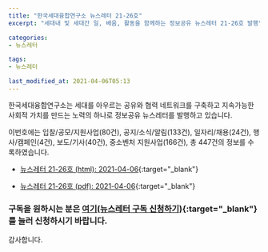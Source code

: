 ```yaml
---
title: "한국세대융합연구소 뉴스레터 21-26호"
excerpt: "세대내 및 세대간 일, 배움, 활동을 함께하는 정보공유 뉴스레터 21-26호 발행" 

categories:
- 뉴스레터

tags:
- 뉴스레터

last_modified_at: 2021-04-06T05:13
---
```


한국세대융합연구소는 세대를 아우르는 공유와 협력 네트워크를 구축하고 지속가능한 사회적 가치를 만드는 노력의 하나로 정보공유 뉴스레터를 발행하고 있습니다.

이번호에는 입찰/공모/지원사업(80건), 공지/소식/알림(133건), 일자리/채용(24건), 행사/캠페인(4건), 보도/기사(40건), 중소벤처 지원사업(166건), 총 447건의 정보를 수록하였습니다.

* [뉴스레터 21-26호 (html): 2021-04-06](https://gcrcenter.github.io/assets/htmls/gcrc_news_letter_20210406.html){:target="_blank"}

* [뉴스레터 21-26호 (pdf): 2021-04-06](https://gcrcenter.github.io/assets/pdfs/news_letter_20210406.pdf){:target="_blank"}


### 구독을 원하시는 분은 [여기(뉴스레터 구독 신청하기)](https://forms.gle/MJ5gVHCdunBXXWVB7){:target="_blank"} 를 눌러 신청하시기 바랍니다.


감사합니다.